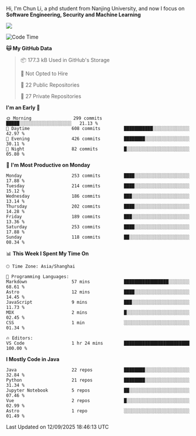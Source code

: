 Hi, I'm Chun Li, a phd student from Nanjing University, and now I focus on **Software Engineering, Security and Machine Learning**

<!--![GitHub Snake Light](https://github.com/pppppkun/pppppkun/blob/output/github-snake.svg#gh-light-mode-only)-->
<!--![GitHub Snake dark](https://github.com/pppppkun/pppppkun/blob/output/github-snake-dark.svg#gh-dark-mode-only)-->

![](https://komarev.com/ghpvc/?username=pppppkun)
<!--START_SECTION:waka-->
![Code Time](http://img.shields.io/badge/Code%20Time-2%2C196%20hrs%2023%20mins-blue)

**🐱 My GitHub Data** 

> 📦 177.3 kB Used in GitHub's Storage 
 > 
> 🚫 Not Opted to Hire
 > 
> 📜 22 Public Repositories 
 > 
> 🔑 27 Private Repositories 
 > 
**I'm an Early 🐤** 

```text
🌞 Morning                299 commits         █████░░░░░░░░░░░░░░░░░░░░   21.13 % 
🌆 Daytime                608 commits         ███████████░░░░░░░░░░░░░░   42.97 % 
🌃 Evening                426 commits         ████████░░░░░░░░░░░░░░░░░   30.11 % 
🌙 Night                  82 commits          █░░░░░░░░░░░░░░░░░░░░░░░░   05.80 % 
```
📅 **I'm Most Productive on Monday** 

```text
Monday                   253 commits         ████░░░░░░░░░░░░░░░░░░░░░   17.88 % 
Tuesday                  214 commits         ████░░░░░░░░░░░░░░░░░░░░░   15.12 % 
Wednesday                186 commits         ███░░░░░░░░░░░░░░░░░░░░░░   13.14 % 
Thursday                 202 commits         ████░░░░░░░░░░░░░░░░░░░░░   14.28 % 
Friday                   189 commits         ███░░░░░░░░░░░░░░░░░░░░░░   13.36 % 
Saturday                 253 commits         ████░░░░░░░░░░░░░░░░░░░░░   17.88 % 
Sunday                   118 commits         ██░░░░░░░░░░░░░░░░░░░░░░░   08.34 % 
```


📊 **This Week I Spent My Time On** 

```text
🕑︎ Time Zone: Asia/Shanghai

💬 Programming Languages: 
Markdown                 57 mins             █████████████████░░░░░░░░   68.61 % 
Astro                    12 mins             ████░░░░░░░░░░░░░░░░░░░░░   14.45 % 
JavaScript               9 mins              ███░░░░░░░░░░░░░░░░░░░░░░   11.73 % 
MDX                      2 mins              █░░░░░░░░░░░░░░░░░░░░░░░░   02.45 % 
CSS                      1 min               ░░░░░░░░░░░░░░░░░░░░░░░░░   01.34 % 

🔥 Editors: 
VS Code                  1 hr 24 mins        █████████████████████████   100.00 % 
```

**I Mostly Code in Java** 

```text
Java                     22 repos            ████████░░░░░░░░░░░░░░░░░   32.84 % 
Python                   21 repos            ████████░░░░░░░░░░░░░░░░░   31.34 % 
Jupyter Notebook         5 repos             ██░░░░░░░░░░░░░░░░░░░░░░░   07.46 % 
Vue                      2 repos             █░░░░░░░░░░░░░░░░░░░░░░░░   02.99 % 
Astro                    1 repo              ░░░░░░░░░░░░░░░░░░░░░░░░░   01.49 % 
```




 Last Updated on 12/09/2025 18:46:13 UTC
<!--END_SECTION:waka-->
